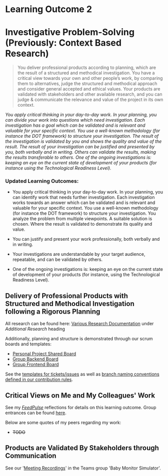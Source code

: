 # Learning Outcome 2
# Investigative Problem-Solving (Previously: Context Based Research)
> You deliver professional products according to planning, which are the result of a structured and methodical investigation. You have a critical view towards your own and other people’s work, by comparing them to alternatives, judge the structured and methodical approach and consider general accepted and ethical values. Your products are validated with stakeholders and other available research, and you can judge & communicate the relevance and value of the project in its own context.

*You apply critical thinking in your day-to-day work. In your planning, you can divide your work into questions which need investigation. Each investigation has a goal which can be validated and is relevant and valuable for your specific context.
You use a well-known methodology (for instance the DOT framework) to structure your investigation. The result of the investigation is validated by you and shows the quality and value of the result.
The result of your investigation can be justified and presented by you, both verbally and in writing. Others can validate the results, making the results transferable to others.
One of the ongoing investigations is: keeping an eye on the current state of development of your products (for instance using the Technological Readiness Level).*

### Updated Learning Outcomes:
- You apply critical thinking in your day-to-day work. In your planning, you can identify work that needs further investigation. Each investigation works towards an answer which can be validated and is relevant and valuable for your specific context. You use a well-known methodology (for instance the DOT framework) to structure your investigation. You analyze the problem from multiple viewpoints. A suitable solution is chosen. Where the result is validated to demonstrate its quality and value. 

- You can justify and present your work professionally, both verbally and in writing. 

- Your investigations are understandable by your target audience, repeatable, and can be validated by others.  

- One of the ongoing investigations is: keeping an eye on the current state of development of your products (for instance, using the Technological Readiness Level). 

## Delivery of Professional Products with Structured and Methodical Investigation following a Rigorous Planning
All research can be found here: [Various Research Documentation](../README.md) under *Additional Research* heading

Additionally, planning and structure is demonstrated through our scrum boards and templates:
- [Personal Project Shared Board](https://github.com/orgs/knowledge-navigator/projects/1)
- [Group Backend Board](https://github.com/orgs/Baby-Monitor-Simulator/projects/1)
- [Group Frontend Board](https://github.com/orgs/Baby-Monitor-Simulator/projects/3)

See the [templates for tickets/issues](https://github.com/Baby-Monitor-Simulator/s6-baby-monitor-simulator-webui/blob/main/.github/ISSUE_TEMPLATE/issue-ticket-template.md) as well as [branch naming conventions defined in our contribution rules](https://github.com/Baby-Monitor-Simulator/s6-baby-monitor-simulator-webui/blob/main/CONTRIBUTING.md).

## Critical Views on Me and My Colleagues' Work
See my [*FeedPulse*](https://fhict.instructure.com/courses/12980/external_tools/1067) reflections for details on this learning outcome. Group entrances can be found [here](https://fhict.instructure.com/courses/12980/external_tools/1067).

 Below are some quotes of my peers regarding my work:
- ~~TODO~~

## Products are Validated By Stakeholders through Communication
See our '[Meeting Recordings](https://stichtingfontys.sharepoint.com/:f:/r/sites/ClinicalDecisionSupport/Gedeelde%20documenten/Baby%20Monitor%20Simulator/Meeting%20Recordings?csf=1&web=1&e=nYm0GI)' in the Teams group 'Baby Monitor Simulator'.